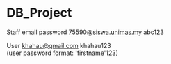 # DB_Project
Staff
email                     password
75590@siswa.unimas.my     abc123

User
khahau@gmail.com          khahau123             
(user password format: 'firstname'123)

